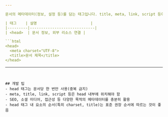 ```yaml
---

문서의 메타데이터(정보, 설정 등)를 담는 태그입니다. title, meta, link, script 등이 포함됩니다.

| 태그    | 설명                        |
|---------|-----------------------------|
| <head>  | 문서 정보, 외부 리소스 연결 |

```html
<head>
  <meta charset="UTF-8">
  <title>문서 제목</title>
</head>
```

---
```


## 개발 팁
- head 태그는 문서당 한 번만 사용(중복 금지)
- meta, title, link, script 등은 head 내부에 위치해야 함
- SEO, 소셜 미디어, 접근성 등 다양한 목적의 메타데이터를 충분히 활용
- head 태그 내 요소의 순서(특히 charset, title)는 표준 권장 순서에 따르는 것이 좋음
